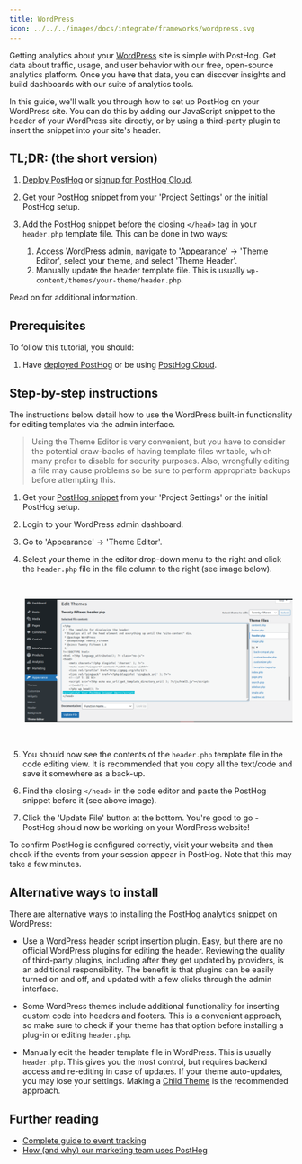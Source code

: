 ```yaml
---
title: WordPress
icon: ../../../images/docs/integrate/frameworks/wordpress.svg
---
```


Getting analytics about your [WordPress](https://www.wordpress.org/) site is simple with PostHog. Get data about traffic, usage, and user behavior with our free, open-source analytics platform. Once you have that data, you can discover insights and build dashboards with our suite of analytics tools.

In this guide, we'll walk you through how to set up PostHog on your WordPress site. You can do this by adding our JavaScript snippet to the header of your WordPress site directly, or by using a third-party plugin to insert the snippet into your site's header.

## TL;DR: (the short version)

1. [Deploy PostHog](/docs/deployment) or [signup for PostHog Cloud](https://app.posthog.com/signup).

2. Get your [PostHog snippet](/docs/integrate/client/snippet-installation) from your 'Project Settings' or the initial PostHog setup.

3. Add the PostHog snippet before the closing `</head>` tag in your `header.php` template file. This can be done in two ways:
    1. Access WordPress admin, navigate to 'Appearance' -> 'Theme Editor', select your theme, and select 'Theme Header'.
    2. Manually update the header template file. This is usually `wp-content/themes/your-theme/header.php`.

Read on for additional information.

## Prerequisites

To follow this tutorial, you should:

1. Have [deployed PostHog](/docs/deployment) or be using [PostHog Cloud](https://app.posthog.com/signup).

## Step-by-step instructions

The instructions below detail how to use the WordPress built-in functionality for editing templates via the admin interface.

> Using the Theme Editor is very convenient, but you have to consider the potential draw-backs of having template files writable, which many prefer to disable for security purposes. Also, wrongfully editing a file may cause problems so be sure to perform appropriate backups before attempting this.

1. Get your [PostHog snippet](/docs/integrate) from your 'Project Settings' or the initial PostHog setup.
2. Login to your WordPress admin dashboard.
3. Go to 'Appearance' -> 'Theme Editor'.
4. Select your theme in the editor drop-down menu to the right and click the `header.php` file in the file column to the right (see image below).

    <br />
    
    ![WordPress Theme Editor](../../../images/tutorials/wordpress/wordpress-header-edit.png)
    
    <br />
5. You should now see the contents of the `header.php` template file in the code editing view. It is recommended that you copy all the text/code and save it somewhere as a back-up.
6. Find the closing `</head>` in the code editor and paste the PostHog snippet before it (see above image).
7. Click the 'Update File' button at the bottom. You're good to go - PostHog should now be working on your WordPress website!

To confirm PostHog is configured correctly, visit your website and then check if the events from your session appear in PostHog. Note that this may take a few minutes.

## Alternative ways to install

There are alternative ways to installing the PostHog analytics snippet on WordPress:

* Use a WordPress header script insertion plugin. Easy, but there are no official WordPress plugins for editing the header. Reviewing the quality of third-party plugins, including after they get updated by providers, is an additional responsibility. The benefit is that plugins can be easily turned on and off, and updated with a few clicks through the admin interface. 

* Some WordPress themes include additional functionality for inserting custom code into headers and footers. This is a convenient approach, so make sure to check if your theme has that option before installing a plug-in or editing `header.php`.

* Manually edit the header template file in WordPress. This is usually `header.php`. This gives you the most control, but requires backend access and re-editing in case of updates. If your theme auto-updates, you may lose your settings. Making a [Child Theme](https://developer.wordpress.org/themes/advanced-topics/child-themes/) is the recommended approach.

## Further reading
- [Complete guide to event tracking](/tutorials/event-tracking-guide)
- [How (and why) our marketing team uses PostHog](/blog/posthog-marketing)
